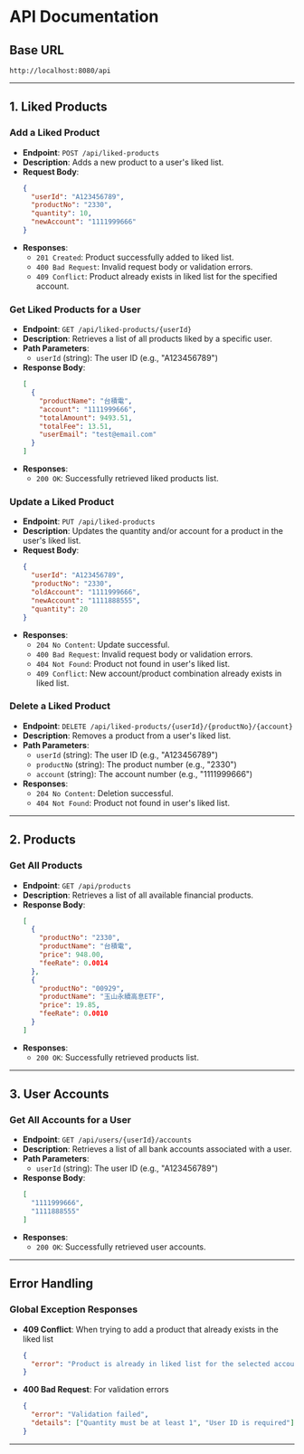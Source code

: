 # API Documentation

## Base URL
`http://localhost:8080/api`

---

## 1. Liked Products

### Add a Liked Product
*   **Endpoint**: `POST /api/liked-products`
*   **Description**: Adds a new product to a user's liked list.
*   **Request Body**:
    ```json
    {
      "userId": "A123456789",
      "productNo": "2330",
      "quantity": 10,
      "newAccount": "1111999666"
    }
    ```
*   **Responses**:
    *   `201 Created`: Product successfully added to liked list.
    *   `400 Bad Request`: Invalid request body or validation errors.
    *   `409 Conflict`: Product already exists in liked list for the specified account.

### Get Liked Products for a User
*   **Endpoint**: `GET /api/liked-products/{userId}`
*   **Description**: Retrieves a list of all products liked by a specific user.
*   **Path Parameters**:
    *   `userId` (string): The user ID (e.g., "A123456789")
*   **Response Body**:
    ```json
    [
      {
        "productName": "台積電",
        "account": "1111999666",
        "totalAmount": 9493.51,
        "totalFee": 13.51,
        "userEmail": "test@email.com"
      }
    ]
    ```
*   **Responses**:
    *   `200 OK`: Successfully retrieved liked products list.

### Update a Liked Product
*   **Endpoint**: `PUT /api/liked-products`
*   **Description**: Updates the quantity and/or account for a product in the user's liked list.
*   **Request Body**:
    ```json
    {
      "userId": "A123456789",
      "productNo": "2330",
      "oldAccount": "1111999666",
      "newAccount": "1111888555",
      "quantity": 20
    }
    ```
*   **Responses**:
    *   `204 No Content`: Update successful.
    *   `400 Bad Request`: Invalid request body or validation errors.
    *   `404 Not Found`: Product not found in user's liked list.
    *   `409 Conflict`: New account/product combination already exists in liked list.

### Delete a Liked Product
*   **Endpoint**: `DELETE /api/liked-products/{userId}/{productNo}/{account}`
*   **Description**: Removes a product from a user's liked list.
*   **Path Parameters**:
    *   `userId` (string): The user ID (e.g., "A123456789")
    *   `productNo` (string): The product number (e.g., "2330")
    *   `account` (string): The account number (e.g., "1111999666")
*   **Responses**:
    *   `204 No Content`: Deletion successful.
    *   `404 Not Found`: Product not found in user's liked list.

---

## 2. Products

### Get All Products
*   **Endpoint**: `GET /api/products`
*   **Description**: Retrieves a list of all available financial products.
*   **Response Body**:
    ```json
    [
      {
        "productNo": "2330",
        "productName": "台積電",
        "price": 948.00,
        "feeRate": 0.0014
      },
      {
        "productNo": "00929",
        "productName": "玉山永續高息ETF",
        "price": 19.85,
        "feeRate": 0.0010
      }
    ]
    ```
*   **Responses**:
    *   `200 OK`: Successfully retrieved products list.

---

## 3. User Accounts

### Get All Accounts for a User
*   **Endpoint**: `GET /api/users/{userId}/accounts`
*   **Description**: Retrieves a list of all bank accounts associated with a user.
*   **Path Parameters**:
    *   `userId` (string): The user ID (e.g., "A123456789")
*   **Response Body**:
    ```json
    [
      "1111999666",
      "1111888555"
    ]
    ```
*   **Responses**:
    *   `200 OK`: Successfully retrieved user accounts.

---

## Error Handling

### Global Exception Responses

*   **409 Conflict**: When trying to add a product that already exists in the liked list
    ```json
    {
      "error": "Product is already in liked list for the selected account."
    }
    ```

*   **400 Bad Request**: For validation errors
    ```json
    {
      "error": "Validation failed",
      "details": ["Quantity must be at least 1", "User ID is required"]
    }
    ```

---
